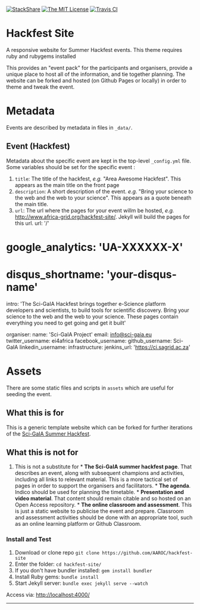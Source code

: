 [![StackShare](https://img.shields.io/badge/tech-stack-0690fa.svg?style=flat)](https://stackshare.io/sci-gaia-e-research-hackfest/dev-and-integration-platform) [![The MIT License](https://img.shields.io/badge/license-MIT-green.svg?style=flat-square)](http://opensource.org/licenses/MIT)
[![Travis CI](https://img.shields.io/travis/AAROC/addis-hackfeste.svg?style=flat-square)](https://travis-ci.org/AAROC/addis-hackfest)

# Hackfest Site

A responsive website for Summer Hackfest events.
  This theme requires ruby and rubygems installed

This provides an "event pack" for the participants and organisers, provide a unique place to host all of the information, and tie together planning. The website can be forked and hosted (on Github Pages or locally) in order to theme and tweak the event.

# Metadata

Events are described by metadata in files in `_data/`.

##  Event (Hackfest)

Metadata about the specific event are kept in the top-level `_config.yml` file. Some variables should be set for the specific event :

  1. `title`: The title of the hackfest, _e.g._ "Area Awesome Hackfest". This appears as the main title on the front page
  1. `description`: A short description of the event. _e.g._ "Bring your science to the web and the web to your science". This appears as a quote beneath the main title.
  1. `url`: The url where the pages for your event willm be hosted, _e.g._ http://www.africa-grid.org/hackfest-site/. Jekyll will build the pages for this url.
url: '/'
# google_analytics: 'UA-XXXXXX-X'
# disqus_shortname: 'your-disqus-name'

intro: 'The Sci-GaIA Hackfest brings together e-Science platform developers and scientists, to build tools for scientific discovery. Bring your science to the web and the web to your science. These pages contain everything you need to get going and get it built'

organiser:
  name: 'Sci-GaIA Project'
  email: info@sci-gaia.eu
  twitter_username: ei4africa
  facebook_username:
  github_username: Sci-GaIA
  linkedin_username:
infrastructure:
  jenkins_url: 'https://ci.sagrid.ac.za'

# Assets

There are some static files and scripts in `assets` which are useful for seeding the event.

## What this is for

This is a generic template website which can be forked for further iterations of the [Sci-GaIA Summer Hackfest](http://www.sci-gaia.eu/summer-hackfest).

## What this is not for

  1. This is not a substitute for
    * **The Sci-GaIA summer hackfest page**. That describes an event, along with subsequent champions and activities, including all links to relevant material. This is a more tactical set of pages in order to support the organisers and facilitators.
    * **The agenda**. Indico should be used for planning the timetable.
    * **Presentation and video material**. That content should remain citable and so hosted on an Open Access repository.
    * **The online classroom and assessment**. This is just a static website to publicise the event and prepare. Classroom and assessment activities should be done with an appropriate tool, such as an online learning platform or Github Classroom.

### Install and Test

1. Download or clone repo `git clone https://github.com/AAROC/hackfest-site`
2. Enter the folder: `cd hackfest-site/`
3. If you don't have bundler installed: `gem install bundler`
3. Install Ruby gems: `bundle install`
4. Start Jekyll server: `bundle exec jekyll serve --watch`

Access via: [http://localhost:4000/](http://localhost:4000/)

---
